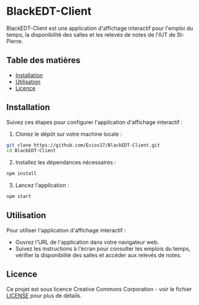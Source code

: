 # BlackEDT-Client

BlackEDT-Client est une application d'affichage interactif pour l'emploi du temps, la disponibilité des salles et les relevés de notes de l'IUT de St-Pierre.

## Table des matières

- [Installation](#installation)
- [Utilisation](#utilisation)
- [Licence](#licence)

## Installation

Suivez ces étapes pour configurer l'application d'affichage interactif :

1. Clonez le dépôt sur votre machine locale :
```sh
git clone https://github.com/Evios17/BlackEDT-Client.git
cd BlackEDT-Client
```

2. Installez les dépendances nécessaires :
```sh
npm install
```

3. Lancez l'application :
```sh
npm start
```

## Utilisation

Pour utiliser l'application d'affichage interactif :

- Ouvrez l'URL de l'application dans votre navigateur web.
- Suivez les instructions à l'écran pour consulter les emplois du temps, vérifier la disponibilité des salles et accéder aux relevés de notes.

## Licence

Ce projet est sous licence Creative Commons Corporation - voir le fichier [LICENSE](LICENSE.txt) pour plus de détails.

